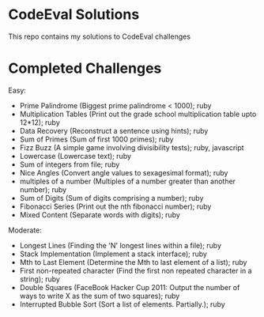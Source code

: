 CodeEval Solutions
==================

This repo contains my solutions to CodeEval challenges

Completed Challenges
==================
Easy:
- Prime Palindrome (Biggest prime palindrome < 1000); ruby
- Multiplication Tables (Print out the grade school multiplication table upto 12*12); ruby
- Data Recovery (Reconstruct a sentence using hints); ruby
- Sum of Primes (Sum of first 1000 primes); ruby
- Fizz Buzz (A simple game involving divisibility tests); ruby, javascript
- Lowercase (Lowercase text); ruby
- Sum of integers from file; ruby
- Nice Angles (Convert angle values to sexagesimal format); ruby
- multiples of a number (Multiples of a number greater than another number); ruby
- Sum of Digits (Sum of digits comprising a number); ruby
- Fibonacci Series (Print out the nth fibonacci number); ruby
- Mixed Content (Separate words with digits); ruby

Moderate:
- Longest Lines (Finding the 'N' longest lines within a file); ruby
- Stack Implementation (Implement a stack interface); ruby
- Mth to Last Element (Determine the Mth to last element of a list); ruby
- First non-repeated character (Find the first non repeated character in a string); ruby
- Double Squares (FaceBook Hacker Cup 2011: Output the number of ways to write X as the sum of two squares); ruby
- Interrupted Bubble Sort (Sort a list of elements. Partially.); ruby